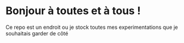# Bonjour à toutes et à tous !

Ce repo est un endroit ou je stock toutes mes experimentations que je souhaitais garder de côté

